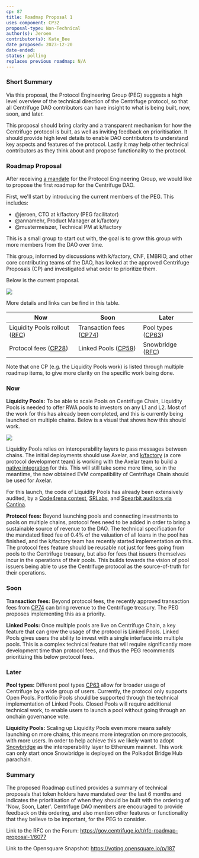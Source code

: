 ```yaml
---
cp: 87
title: Roadmap Proposal 1
uses component: CP32
proposal-type: Non-Technical
author(s): Jeroen
contributor(s): Kate_Bee 
date proposed: 2023-12-20
date-ended: 
status: polling
replaces previous roadmap: N/A
---
```


### Short Summary
Via this proposal, the Protocol Engineering Group (PEG) suggests a high level overview of the technical direction of the Centrifuge protocol, so that all Centrifuge DAO contributors can have insight to what is being built, now, soon, and later.

This proposal should bring clarity and a transparent mechanism for how the Centrifuge protocol is built, as well as inviting feedback on prioritisation.  It should provide high level details to enable DAO contributors to understand key aspects and features of the protocol. Lastly it may help other technical contributors as they think about and propose functionality to the protocol.

### Roadmap Proposal
After receiving [a mandate](https://github.com/centrifuge/cps/blob/e6c8ffa0c56501771ecd404cd97c7c675410f45b/cps/CP32.md) for the Protocol Engineering Group, we would like to propose the first roadmap for the Centrifuge DAO. 

First, we'll start by introducing the current members of the PEG. This includes:
- @jeroen, CTO at k/factory (PEG facilitator)
- @annamehr, Product Manager at k/factory
- @mustermeiszer, Technical PM at k/factory

This is a small group to start out with, the goal is to grow this group with more members from the DAO over time.

This group, informed by discussions with k/factory, CNF, EMBRIO, and other core contributing teams of the DAO, has looked at the approved Centrifuge Proposals (CP) and investigated what order to prioritize them. 

Below is the current proposal.

![](https://storage.googleapis.com/centrifuge-hackmd/upload_3714d6a0f3dd20dcce5adb3a8aac0d42.png)

More details and links can be find in this table.

| Now | Soon | Later |
| -------- | -------- | -------- |
| Liquidity Pools rollout ([RFC](https://gov.centrifuge.io/t/rfc-proposal-to-build-centrifuge-ss-a-cross-chain-solution-to-connect-centrifuge-chain-with-other-protocols/4616))          | Transaction fees ([CP74](https://github.com/centrifuge/cps/blob/e6c8ffa0c56501771ecd404cd97c7c675410f45b/cps/CP74.md?plain=1#L3))               | Pool types ([CP63](https://gov.centrifuge.io/t/cp63-definitions-of-pool-types-categories/5688))     |
| Protocol fees ([CP28](https://github.com/centrifuge/cps/blob/main/cps/CP28.md?plain=1)) | Linked Pools ([CP59](https://gov.centrifuge.io/t/cp59-linked-pools-technical-proposal/5569)) | Snowbridge  ([RFC](https://gov.centrifuge.io/t/rfc-proposal-to-build-centrifuge-connectors-a-cross-chain-solution-to-connect-centrifuge-chain-with-other-protocols/4616))    

Note that one CP (e.g. the Liquidity Pools work) is listed through multiple roadmap items, to give more clarity on the specific work being done.

### Now
**Liquidity Pools:** To be able to scale Pools on Centrifuge Chain, Liquidity Pools is needed to offer RWA pools to investors on any L1 and L2. Most of the work for this has already been completed, and this is currently being launched on multiple chains. Below is a visual that shows how this should work.

![](https://storage.googleapis.com/centrifuge-hackmd/upload_2770ad192abd85380f9b4672d18cb779.png)

Liquidity Pools relies on interoperability layers to pass messages between chains. The initial deployments should use Axelar, and [k/factory](https://k-f.co/) (a core protocol development team) is working with the Axelar team to build a [native integration](https://polkadot.polkassembly.io/motion/397) for this. This will still take some more time, so in the meantime, the now obtained EVM compatibility of Centrifuge Chain should be used for Axelar.

For this launch, the code of Liquidity Pools has already been extensively audited, by a [Code4rena contest](https://code4rena.com/contests/2023-09-centrifuge), [SRLabs](https://github.com/centrifuge/liquidity-pools/blob/main/audits/2023-09-SRLabs.pdf), and [Spearbit auditors via Cantina](https://github.com/centrifuge/liquidity-pools/blob/main/audits/2023-10-Spearbit-Cantina-Managed.pdf).

**Protocol fees:**  Beyond launching pools and connecting investments to pools on multiple chains, protocol fees need to be added in order to bring a sustainable source of revenue to the DAO. The technical specification for the mandated fixed fee of 0.4% of the valuation of all loans in the pool has finished, and the k/factory team has recently started implementation on this. The protocol fees feature should be reusable not just for fees going from pools to the Centrifuge treasury, but also for fees that issuers themselves incur in the operations of their pools. This builds towards the vision of pool issuers being able to use the Centrifuge protocol as the source-of-truth for their operations.

### Soon
**Transaction fees:** Beyond protocol fees, the recently approved transaction fees from [CP74](https://github.com/centrifuge/cps/blob/e6c8ffa0c56501771ecd404cd97c7c675410f45b/cps/CP74.md?plain=1#L3) can bring revenue to the Centrifuge treasury. The PEG proposes implementing this as a priority.

**Linked Pools:** Once multiple pools are live on Centrifuge Chain, a key feature that can grow the usage of the protocol is Linked Pools. Linked Pools gives users the ability to invest with a single interface into multiple pools. This is a complex technical feature that will require significantly more development time than protocol fees, and thus the PEG recommends prioritizing this below protocol fees.

### Later
**Pool types:** Different pool types [CP63](https://github.com/centrifuge/cps/blob/8d19c256e715cdf38460f2c3a74dda6aca5b675b/cps/CP63.md) allow for broader usage of Centrifuge by a wide group of users. Currently, the protocol only supports Open Pools. Portfolio Pools should be supported through the technical implementation of Linked Pools. Closed Pools will require additional technical work, to enable users to launch a pool without going through an onchain governance vote.

**Liquidity Pools:**
Scaling up Liquidity Pools even more means safely launching on more chains, this means more integration on more protocols, with more users. In order to help achieve this we likely want to adopt [Snowbridge](https://github.com/Snowfork/snowbridge) as the interoperability layer to Ethereum mainnet. This work can only start once Snowbridge is deployed on the Polkadot Bridge Hub parachain.

### Summary
The proposed Roadmap outlined provides a summary of technical proposals that token holders have mandated over the last 6 months and indicates the prioritisation of when they should be built with the ordering of 'Now, Soon, Later'. Centrifuge DAO members are encouraged to provide feedback on this ordering, and also mention other features or functionality that they believe to be important, for the PEG to consider.


Link to the RFC on the Forum: https://gov.centrifuge.io/t/rfc-roadmap-proposal-1/6077

Link to the Opensquare Snapshot: https://voting.opensquare.io/p/187
